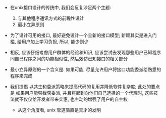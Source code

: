 + 在unix接口设计的传统中, 我们会反复涉足两个主题:
    1. 与其他程序通讯方式的前瞻性设计
    2. 最小立异原则

+ 为了设计可用的接口, 最好避免设计一个全新的接口模型; 新颖其实是进入门槛, 给用户加上学习负担, 所以, 能少则少

+ 相反, 应该仔细考虑用户群体的经验和知识, 应该尝试去发现那些用户已知程序同自己程序之间的功能相似性, 然后效仿已知接口的相关部分

+ 最小立异原则的一个含义是: 如果可能, 尽量允许用户将接口功能委派给熟悉的程序来完成

+ 我们提倡 以共生和委派策略来提高代码的复用并降低软件复杂度; 此处的要点是 如果用户能够截获委派, 并且将起到向他们自己选择的一个代理时, 这些技法就不仅仅给开发者带来实惠, 也主动的增强了用户的自主权
    + 从这个角度看, unix 管道简直是天才的发明


